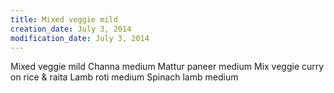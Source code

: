 ```yaml
---
title: Mixed veggie mild
creation_date: July 3, 2014
modification_date: July 3, 2014
---
```



Mixed veggie mild
Channa medium
Mattur paneer medium
Mix veggie curry on rice & raita 
Lamb roti medium 
Spinach lamb medium

